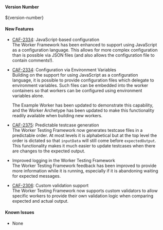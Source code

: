 #### Version Number
${version-number}

#### New Features

 - [CAF-2334](https://jira.autonomy.com/browse/CAF-2334): JavaScript-based configuration  
    The Worker Framework has been enhanced to support using JavaScript as a configuration language.  This allows for more complex configuration than is possible via JSON files (and also allows the configuration file to contain comments!).

 - [CAF-2334](https://jira.autonomy.com/browse/CAF-2334): Configuration via Environment Variables  
    Building on the support for using JavaScript as a configuration language, it is possible to provide configuration files which delegate to environment variables.  Such files can be embedded into the worker containers so that workers can be configured using environment variables alone.  

    The Example Worker has been updated to demonstrate this capability, and the Worker Archetype has been updated to make this functionality readily available when building new workers.

 - [CAF-2375](https://jira.autonomy.com/browse/CAF-2375): Predictable testcase generation  
    The Worker Testing Framework now generates testcase files in a predictable order.  At most levels it is alphabetical but at the top level the order is dictated so that `inputData` will still come before `expectedOutput`.  This functionality makes it much easier to update testcases when there are changes to the expected output.

 - Improved logging in the Worker Testing Framework  
    The Worker Testing Framework feedback has been improved to provide more information while it is running, especially if it is abandoning waiting for expected messages.

 - [CAF-2306](https://jira.autonomy.com/browse/CAF-2306): Custom validation support  
    The Worker Testing Framework now supports custom validators to allow specific workers to provide their own validation logic when comparing expected and actual output.

#### Known Issues
 - None
